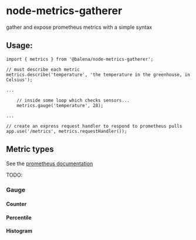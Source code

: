 node-metrics-gatherer
===

gather and expose prometheus metrics with a simple syntax

## Usage:

```
import { metrics } from '@balena/node-metrics-gatherer';

// must describe each metric
metrics.describe('temperature', 'the temperature in the greenhouse, in Celsius');

...

	// inside some loop which checks sensors...
    metrics.gauge('temperature', 28);

...

// create an express request handler to respond to prometheus pulls
app.use('/metrics', metrics.requestHandler());
```

## Metric types

See the [prometheus documentation](https://prometheus.io/docs/concepts/metric_types/)

TODO:

### Gauge

#### Counter

#### Percentile

#### Histogram


